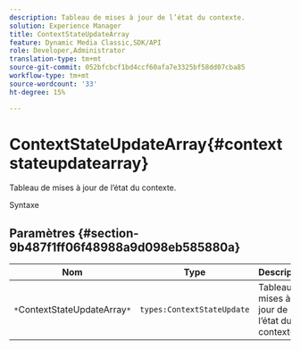 ```yaml
---
description: Tableau de mises à jour de l’état du contexte.
solution: Experience Manager
title: ContextStateUpdateArray
feature: Dynamic Media Classic,SDK/API
role: Developer,Administrator
translation-type: tm+mt
source-git-commit: 052bfcbcf1bd4ccf60afa7e3325bf58dd07cba85
workflow-type: tm+mt
source-wordcount: '33'
ht-degree: 15%

---
```



# ContextStateUpdateArray{#contextstateupdatearray}

Tableau de mises à jour de l’état du contexte.

Syntaxe

## Paramètres {#section-9b487f1ff06f48988a9d098eb585880a}

| Nom | Type | Description |
|---|---|---|
| `*`ContextStateUpdateArray`*` | `types:ContextStateUpdate` | Tableau de mises à jour de l’état du contexte. |

